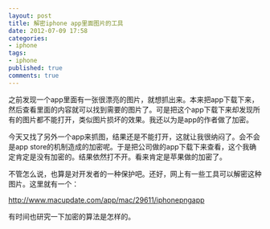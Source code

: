 ```yaml
---
layout: post
title: 解密iphone app里面图片的工具
date: 2012-07-09 17:58
categories:
- iphone
tags:
- iphone
published: true
comments: true
---
```

之前发现一个app里面有一张很漂亮的图片，就想抓出来。本来把app下载下来，然后查看里面的内容就可以找到需要的图片了。可是把这个app下载下来却发现所有的图片都不能打开，类似图片损坏的效果。我还以为是app的作者做了加密。

今天又找了另外一个app来抓图，结果还是不能打开，这就让我很纳闷了。会不会是app store的机制造成的加密呢。于是把公司做的app下载下来查看，这个我确定肯定是没有加密的。结果依然打不开。看来肯定是苹果做的加密了。

不管怎么说，也算是对开发者的一种保护吧。还好，网上有一些工具可以解密这种图片。这里就有一个：

<http://www.macupdate.com/app/mac/29611/iphonepngapp>

有时间也研究一下加密的算法是怎样的。
